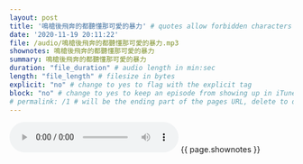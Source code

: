 ```yaml
---
layout: post
title: '鳴槍後飛奔的都聽懂那可愛的暴力' # quotes allow forbidden characters like the colon
date: '2020-11-19 20:11:22'
file: /audio/鳴槍後飛奔的都聽懂那可愛的暴力.mp3
shownotes: 鳴槍後飛奔的都聽懂那可愛的暴力
summary: 鳴槍後飛奔的都聽懂那可愛的暴力
duration: "file_duration" # audio length in min:sec
length: "file_length" # filesize in bytes
explicit: "no" # change to yes to flag with the explicit tag
block: "no" # change to yes to keep an episode from showing up in iTunes
# permalink: /1 # will be the ending part of the pages URL, delete to default to the title
---
```


<audio controls>
<source src="{{site.url}}{{site.baseurl}}{{ page.file }}" type="audio/x-mp3">
Your browser does not support the audio element.
</audio>
{{ page.shownotes }}
